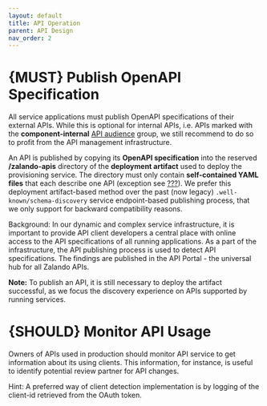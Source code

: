 ```yaml
---
layout: default
title: API Operation
parent: API Design
nav_order: 2
---
```


{MUST} Publish OpenAPI Specification
====================================

All service applications must publish OpenAPI specifications of their external APIs. While this is optional for internal APIs, i.e. APIs marked with the **component-internal** [API audience](#219) group, we still recommend to do so to profit from the API management infrastructure.

An API is published by copying its **OpenAPI specification** into the reserved **/zalando-apis** directory of the **deployment artifact** used to deploy the provisioning service. The directory must only contain **self-contained YAML** **files** that each describe one API (exception see [???](#234)). We prefer this deployment artifact-based method over the past (now legacy) `.well-known/schema-discovery` service endpoint-based publishing process, that we only support for backward compatibility reasons.

Background: In our dynamic and complex service infrastructure, it is important to provide API client developers a central place with online access to the API specifications of all running applications. As a part of the infrastructure, the API publishing process is used to detect API specifications. The findings are published in the API Portal - the universal hub for all Zalando APIs.

**Note:** To publish an API, it is still necessary to deploy the artifact successful, as we focus the discovery experience on APIs supported by running services.

{SHOULD} Monitor API Usage
==========================

Owners of APIs used in production should monitor API service to get information about its using clients. This information, for instance, is useful to identify potential review partner for API changes.

Hint: A preferred way of client detection implementation is by logging of the client-id retrieved from the OAuth token.
